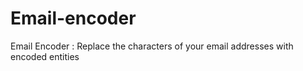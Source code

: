 # Email-encoder
Email Encoder :
Replace the characters of your email addresses with encoded entities
